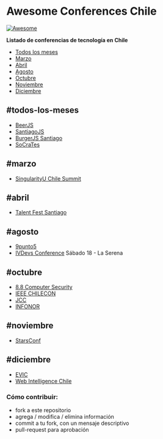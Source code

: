 # Awesome Conferences Chile

[![Awesome](https://cdn.rawgit.com/sindresorhus/awesome/d7305f38d29fed78fa85652e3a63e154dd8e8829/media/badge.svg)](https://github.com/sindresorhus/awesome)

**Listado de conferencias de tecnología en Chile**

- [Todos los meses](#todos-los-meses)
- [Marzo](#marzo)
- [Abril](#abril)
- [Agosto](#agosto)
- [Octubre](#octubre)
- [Noviembre](#noviembre)
- [Diciembre](#diciembre)

## #todos-los-meses
* [BeerJS](http://www.beerjs.cl/)
* [SantiagoJS](https://www.meetup.com/es-ES/NodersJS/events/)
* [BurgerJS Santiago](https://github.com/Noders/BurgerJS)
* [SoCraTes](http://www.socrates-conference.cl/)

## #marzo
* [SingularityU Chile Summit](http://singularityuchilesummit.com/)

## #abril

* [Talent Fest Santiago](http://talentfest.laboratoria.la/santiago)

## #agosto
* [9punto5](http://www.9punto5.cl/)
* [IVDevs Conference](http://ivdevs.com/evento/) Sábado 18 - La Serena

## #octubre
* [8.8 Computer Security](https://www.8dot8.org/cl)
* [IEEE CHILECON](http://chilecon2017.ubiobio.cl/)
* [JCC](http://jcc-infonorchile2017.uta.cl/)
* [INFONOR](http://jcc-infonorchile2017.uta.cl/)

## #noviembre
* [StarsConf](http://www.starsconf.com/)

## #diciembre
* [EVIC](http://evic2017.uv.cl/)
* [Web Intelligence Chile](https://webintelligence2018.com/)

### Cómo contribuir:
- fork a este repositorio
- agrega / modifica / elimina información
- commit a tu fork, con un mensaje descriptivo
- pull-request para aprobación
